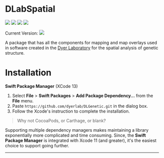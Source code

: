 # DLabSpatial

 ![](https://img.shields.io/badge/license-GPLv3-green) ![](https://img.shields.io/badge/swift-5.5-green) ![](https://img.shields.io/badge/iOS-15.0-green) ![](https://img.shields.io/badge/macOS-12-green)

Current Version: ![](https://img.shields.io/github/v/tag/dyerlab/DLabSpatial?color=green)

A package that has all the components for mapping and map overlays used in software created in the [Dyer Laboratory](https://dyerlab.org) for the spatial analysis of genetic structure.



<a name="Installation"></a>
# Installation

**Swift Package Manager** (XCode 13)

1. Select **File** > **Swift Packages** > **Add Package Dependency…** from the **File** menu.
2. Paste `https://github.com/dyerlab/DLGenetic.git` in the dialog box.
3. Follow the Xcode's instruction to complete the installation.

> Why not CocoaPods, or Carthage, or blank?

Supporting multiple dependency managers makes maintaining a library exponentially more complicated and time consuming.  Since, the **Swift Package Manager** is integrated with Xcode 11 (and greater), it's the easiest choice to support going further.

---
